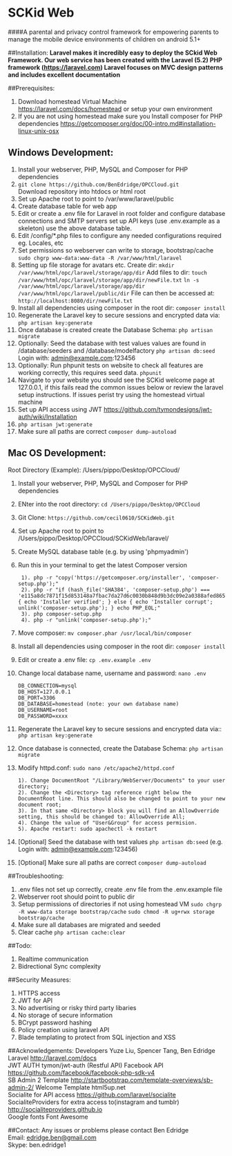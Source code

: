 # SCKid Web
####A parental and privacy control framework for empowering parents to manage the mobile device environments of children on android 5.1+

##Installation:
**Laravel makes it incredibly easy to deploy the SCkid Web Framework. Our web service has been created with the Laravel (5.2) PHP framework (https://laravel.com) Laravel focuses on MVC design patterns and includes excellent documentation**

##Prerequisites:
1. Download homestead Virtual Machine https://laravel.com/docs/homestead or setup your own environment
2. If you are not using homestead make sure you Install composer for PHP dependencies https://getcomposer.org/doc/00-intro.md#installation-linux-unix-osx

## Windows Development:
1. Install your webserver, PHP, MySQL and Composer for PHP dependencies  
2. `git clone https://github.com/BenEdridge/OPCCloud.git`  
    Download repository into htdocs or html root 
3. Set up Apache root to point to /var/www/laravel/public
4. Create database table for web app
5. Edit or create a .env file for Laravel in root folder and configure database connections and SMTP servers set up API keys (use .env.example as a skeleton) use the above database table.
6. Edit /config/*.php files to configure any needed configurations required eg. Locales, etc
7. Set permissions so webserver can write to storage, bootstrap/cache `sudo chgrp www-data:www-data -R /var/www/html/laravel`
8. Setting up file storage for avatars etc. Create dir: `mkdir /var/www/html/opc/laravel/storage/app/dir`
Add files to dir: `touch /var/www/html/opc/laravel/storage/app/dir/newFile.txt`
`ln -s /var/www/html/opc/laravel/storage/app/dir /var/www/html/opc/laravel/public/dir`
File can then be accessed at: `http://localhost:8080/dir/newFile.txt`
9. Install all dependencies using composer in the root dir: `composer install`  
10. Regenerate the Laravel key to secure sessions and encrypted data via: `php artisan key:generate`
11. Once database is created create the Database Schema: `php artisan migrate`
12. Optionally: Seed the database with test values values are found in /database/seeders and /database/modelfactory
`php artisan db:seed` Login with: admin@example.com:123456
13. Optionally: Run phpunit tests on website to check all features are working correctly, this requires seed data.
`phpunit`
14. Navigate to your website you should see the SCKid welcome page at 127.0.0.1, if this fails read the common issues below or review the laravel setup instructions. If issues perist try using the homestead virtual machine
15. Set up API access using JWT https://github.com/tymondesigns/jwt-auth/wiki/Installation
16. `php artisan jwt:generate`
17. Make sure all paths are correct `composer dump-autoload`

## Mac OS Development:
Root Directory (Example): /Users/pippo/Desktop/OPCCloud/
1. Install your webserver, PHP, MySQL and Composer for PHP dependencies 
2. ENter into the root directory: `cd /Users/pippo/Desktop/OPCCloud`
3. Git Clone: `https://github.com/cecil0610/SCKidWeb.git` 
4. Set up Apache root to point to /Users/pippo/Desktop/OPCCloud/SCKidWeb/laravel/
5. Create MySQL database table (e.g. by using 'phpmyadmin')
6. Run this in your terminal to get the latest Composer version

		1). php -r "copy('https://getcomposer.org/installer', 'composer-setup.php');"
		2). php -r "if (hash_file('SHA384', 'composer-setup.php') === 'e115a8dc7871f15d853148a7fbac7da27d6c0030b848d9b3dc09e2a0388afed865e6a3d6b3c0fad45c48e2b5fc1196ae') { echo 'Installer verified'; } else { echo 'Installer corrupt'; unlink('composer-setup.php'); } echo PHP_EOL;"
		3). php composer-setup.php
		4). php -r "unlink('composer-setup.php');"

7. Move composer: `mv composer.phar /usr/local/bin/composer`
8. Install all dependencies using composer in the root dir: `composer install`
9. Edit or create a .env file: `cp .env.example .env`
10. Change local database name, username and password: `nano .env`
			
		DB_CONNECTION=mysql
		DB_HOST=127.0.0.1
		DB_PORT=3306
		DB_DATABASE=homestead (note: your own database name)
		DB_USERNAME=root
		DB_PASSWORD=xxxx
			
11. Regenerate the Laravel key to secure sessions and encrypted data via:: `php artisan key:generate`
11. Once database is connected, create the Database Schema: `php artisan migrate`
13. Modify httpd.conf: `sudo nano /etc/apache2/httpd.conf`

		1). Change DocumentRoot "/Library/WebServer/Documents" to your user directory;
		2). Change the <Directory> tag reference right below the DocumentRoot line. This should also be changed to point to your new document root;
		3). In that same <Directory> block you will find an AllowOverride setting, this should be changed to: AllowOverride All;
		4). Change the value of "User&Group" for access permision.
		5). Apache restart: sudo apachectl -k restart
		
14. [Optional] Seed the database with test values
`php artisan db:seed` (e.g. Login with: admin@example.com:123456)
15. [Optional] Make sure all paths are correct `composer dump-autoload`


##Troubleshooting:
1. .env files not set up correctly, create .env file from the .env.example file
2. Webserver root should point to public dir
3. Setup permissions of directories if not using homestead VM `sudo chgrp -R www-data storage bootstrap/cache`
`sudo chmod -R ug+rwx storage bootstrap/cache`
4. Make sure all databases are migrated and seeded
5. Clear cache `php artisan cache:clear`


##Todo:
1. Realtime communication
2. Bidrectional Sync complexity

##Security Measures:
1. HTTPS access
2. JWT for API
3. No advertising or risky third party libaries
4. No storage of secure information
5. BCrypt password hashing
6. Policy creation using laravel API
7. Blade templating to protect from SQL injection and XSS

##Acknowledgements:
Developers Yuze Liu, Spencer Tang, Ben Edridge 
Laravel http://laravel.com/docs  
JWT AUTH tymon/jwt-auth (Restful API)
Facebook API https://github.com/facebook/facebook-php-sdk-v4  
SB Admin 2 Template http://startbootstrap.com/template-overviews/sb-admin-2/
Welcome Template html5up.net  
Socialite for API access https://github.com/laravel/socialite  
SocialiteProviders for extra access to(instagram and tumblr) http://socialiteproviders.github.io  
Google fonts
Font Awesome  

##Contact:
Any issues or problems please contact Ben Edridge  
Email: edridge.ben@gmail.com  
Skype: ben.edridge1  

